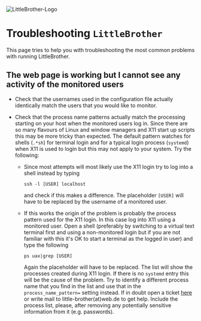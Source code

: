 ![LittleBrother-Logo](little_brother/static/icons/icon_baby-panda_128x128.png)

# Troubleshooting `LittleBrother`

This page tries to help you with troubleshooting the most common problems with running LittleBrother. 

## The web page is working but I cannot see any activity of the monitored users

*   Check that the usernames used in the configuration file actually identically match the users that you would 
    like to monitor.

*   Check that the process name patterns actually match the processing starting on your host when the monitored users
    log in. Since there are so many flavours of Linux and window managers and X11 start up scripts this may be more tricky
    than expected. The default pattern watches for shells (`.*sh`) for terminal login and for a typical login process
    (`systemd`) when X11 is used to login but this may not apply to your system. Try the following:

    * Since most attempts will most likely use the X11 login try to log into a shell instead by typing
  
      `ssh -l [USER] localhost`
      
      and check if this makes a difference. The placeholder `[USER]` will have to be replaced by the username of a 
      monitored user.
    
    * If this works the origin of the problem is probably the process pattern used for the X11 login. In this case
      log into X11 using a monitored user. Open a shell (preferably by switching to a virtual text terminal first and 
      using a non-monitored login but if you are not familiar with this it's OK to start a terminal as the logged in 
      user) and type the following
    
      `ps uax|grep [USER]`
       
      Again the placeholder will have to be replaced. The list will show the processes created during X11 login. 
      If there is no `systemd` entry this will be the cause of the problem. Try to identify a different process name 
      that you find in the list and use that in the `process_name_pattern=` setting instead. If in doubt open a 
      ticket [here](../issues) or write mail to  little-brother(at)web.de to get help. Include the process list, please,
      after removing any potentially sensitive information from it (e.g. passwords).    
